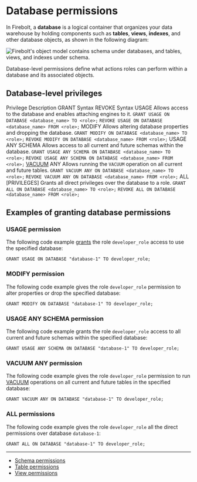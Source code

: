 # [](#database-permissions)Database permissions

In Firebolt, a **database** is a logical container that organizes your data warehouse by holding components such as **tables**, **views**, **indexes**, and other database objects, as shown in the following diagram:

![Firebolt's object model contains schema under databases, and tables, views, and indexes under schema.](../../../../assets/images/database-hierarchy.png)

Database-level permissions define what actions roles can perform within a database and its associated objects.

## [](#database-level-privileges)Database-level privileges

Privilege Description GRANT Syntax REVOKE Syntax USAGE Allows access to the database and enables attaching engines to it. `GRANT USAGE ON DATABASE <database_name> TO <role>;` `REVOKE USAGE ON DATABASE <database_name> FROM <role>;` MODIFY Allows altering database properties and dropping the database. `GRANT MODIFY ON DATABASE <database_name> TO <role>;` `REVOKE MODIFY ON DATABASE <database_name> FROM <role>;` USAGE ANY SCHEMA Allows access to all current and future schemas within the database. `GRANT USAGE ANY SCHEMA ON DATABASE <database_name> TO <role>;` `REVOKE USAGE ANY SCHEMA ON DATABASE <database_name> FROM <role>;` [VACUUM](/sql_reference/commands/data-management/vacuum.html) ANY Allows running the `VACUUM` operation on all current and future tables. `GRANT VACUUM ANY ON DATABASE <database_name> TO <role>;` `REVOKE VACUUM ANY ON DATABASE <database_name> FROM <role>;` ALL \[PRIVILEGES] Grants all direct privileges over the database to a role. `GRANT ALL ON DATABASE <database_name> TO <role>;` `REVOKE ALL ON DATABASE <database_name> FROM <role>;`

## [](#examples-of-granting-database-permissions)Examples of granting database permissions

### [](#usage-permission)USAGE permission

The following code example [grants](/sql_reference/commands/access-control/grant.html) the role `developer_role` access to use the specified database:

```
GRANT USAGE ON DATABASE "database-1" TO developer_role;
```

### [](#modify-permission)MODIFY permission

The following code example gives the role `developer_role` permission to alter properties or drop the specified database:

```
GRANT MODIFY ON DATABASE "database-1" TO developer_role;
```

### [](#usage-any-schema-permission)USAGE ANY SCHEMA permission

The following code example grants the role `developer_role` access to all current and future schemas within the specified database:

```
GRANT USAGE ANY SCHEMA ON DATABASE "database-1" TO developer_role;
```

### [](#vacuum-any-permission)VACUUM ANY permission

The following code example gives the role `developer_role` permission to run [VACUUM](/sql_reference/commands/data-management/vacuum.html) operations on all current and future tables in the specified database:

```
GRANT VACUUM ANY ON DATABASE "database-1" TO developer_role;
```

### [](#all-permissions)ALL permissions

The following code example gives the role `developer_role` all the direct permissions over database `database-1`:

```
GRANT ALL ON DATABASE "database-1" TO developer_role;
```

* * *

- [Schema permissions](/Overview/Security/Role-Based%20Access%20Control/database-permissions/schema-permissions.html)
- [Table permissions](/Overview/Security/Role-Based%20Access%20Control/database-permissions/table-permissions.html)
- [View permissions](/Overview/Security/Role-Based%20Access%20Control/database-permissions/view-permissions.html)